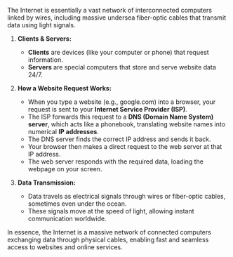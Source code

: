 The Internet is essentially a vast network of interconnected computers linked by wires, including massive undersea fiber-optic cables that transmit data using light signals.

1. **Clients & Servers:**
    - **Clients** are devices (like your computer or phone) that request information.
    - **Servers** are special computers that store and serve website data 24/7.
    
2. **How a Website Request Works:**
    - When you type a website (e.g., google.com) into a browser, your request is sent to your **Internet Service Provider (ISP)**.
    - The ISP forwards this request to a **DNS (Domain Name System) server**, which acts like a phonebook, translating website names into numerical **IP addresses**.
    - The DNS server finds the correct IP address and sends it back.
    - Your browser then makes a direct request to the web server at that IP address.
    - The web server responds with the required data, loading the webpage on your screen.
    
3. **Data Transmission:**
    - Data travels as electrical signals through wires or fiber-optic cables, sometimes even under the ocean.
    - These signals move at the speed of light, allowing instant communication worldwide.

In essence, the Internet is a massive network of connected computers exchanging data through physical cables, enabling fast and seamless access to websites and online services. 